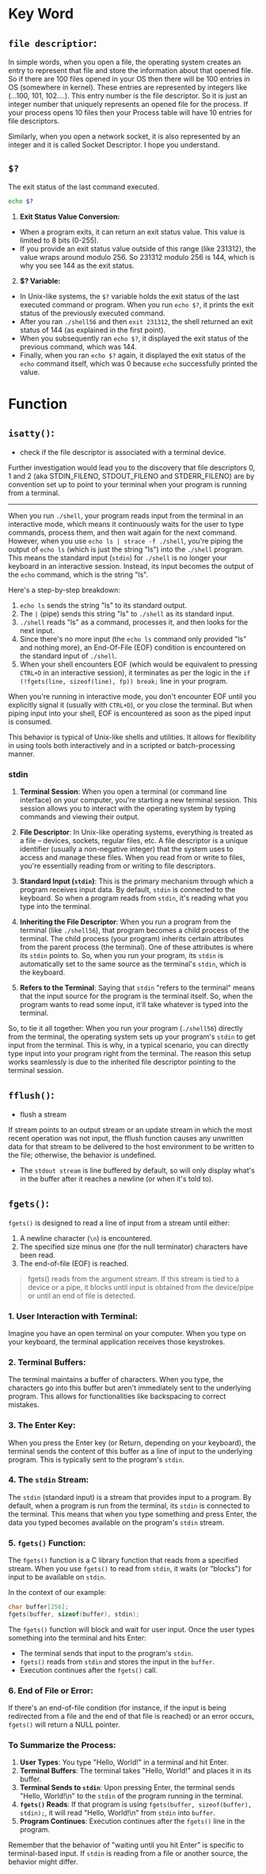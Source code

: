 # Key Word 

## `file descriptior`:

In simple words, when you open a file, the operating system creates an entry to represent that file and store the information about that opened file. So if there are 100 files opened in your OS then there will be 100 entries in OS (somewhere in kernel). These entries are represented by integers like (...100, 101, 102....). This entry number is the file descriptor. So it is just an integer number that uniquely represents an opened file for the process. If your process opens 10 files then your Process table will have 10 entries for file descriptors.

Similarly, when you open a network socket, it is also represented by an integer and it is called Socket Descriptor. I hope you understand.

## `$?`
    
The exit status of the last command executed.

```bash
echo $?
```


1. **Exit Status Value Conversion:**
- When a program exits, it can return an exit status value. This value is limited to 8 bits (0-255).
- If you provide an exit status value outside of this range (like 231312), the value wraps around modulo 256. So 231312 modulo 256 is 144, which is why you see 144 as the exit status.

2. **$? Variable:**
- In Unix-like systems, the `$?` variable holds the exit status of the last executed command or program. When you run `echo $?`, it prints the exit status of the previously executed command.
- After you ran `./shell56` and then `exit 231312`, the shell returned an exit status of 144 (as explained in the first point).
- When you subsequently ran `echo $?`, it displayed the exit status of the previous command, which was 144.
- Finally, when you ran `echo $?` again, it displayed the exit status of the `echo` command itself, which was 0 because `echo` successfully printed the value.




# Function

## `isatty()`: 
- check if the file descriptor is associated with a terminal device.

Further investigation would lead you to the discovery that file descriptors 0, 1 and 2 (aka STDIN_FILENO, STDOUT_FILENO and STDERR_FILENO) are by convention set up to point to your terminal when your program is running from a terminal.

---

When you run `./shell`, your program reads input from the terminal in an interactive mode, which means it continuously waits for the user to type commands, process them, and then wait again for the next command.
However, when you use `echo ls | strace -f ./shell`, you're piping the output of `echo ls` (which is just the string "ls") into the `./shell` program. This means the standard input (`stdin`) for `./shell` is no longer your keyboard in an interactive session. Instead, its input becomes the output of the `echo` command, which is the string "ls". 

Here's a step-by-step breakdown:

1. `echo ls` sends the string "ls" to its standard output.
2. The `|` (pipe) sends this string "ls" to `./shell` as its standard input.
3. `./shell` reads "ls" as a command, processes it, and then looks for the next input.
4. Since there's no more input (the `echo ls` command only provided "ls" and nothing more), an End-Of-File (EOF) condition is encountered on the standard input of `./shell`.
5. When your shell encounters EOF (which would be equivalent to pressing `CTRL+D` in an interactive session), it terminates as per the logic in the `if (!fgets(line, sizeof(line), fp)) break;` line in your program.

When you're running in interactive mode, you don't encounter EOF until you explicitly signal it (usually with `CTRL+D`), or you close the terminal. But when piping input into your shell, EOF is encountered as soon as the piped input is consumed.

This behavior is typical of Unix-like shells and utilities. It allows for flexibility in using tools both interactively and in a scripted or batch-processing manner.

### stdin

1. **Terminal Session**: When you open a terminal (or command line interface) on your computer, you're starting a new terminal session. This session allows you to interact with the operating system by typing commands and viewing their output.

2. **File Descriptor**: In Unix-like operating systems, everything is treated as a file – devices, sockets, regular files, etc. A file descriptor is a unique identifier (usually a non-negative integer) that the system uses to access and manage these files. When you read from or write to files, you're essentially reading from or writing to file descriptors.

3. **Standard Input (`stdin`)**: This is the primary mechanism through which a program receives input data. By default, `stdin` is connected to the keyboard. So when a program reads from `stdin`, it's reading what you type into the terminal. 

4. **Inheriting the File Descriptor**: When you run a program from the terminal (like `./shell56`), that program becomes a child process of the terminal. The child process (your program) inherits certain attributes from the parent process (the terminal). One of these attributes is where its `stdin` points to. So, when you run your program, its `stdin` is automatically set to the same source as the terminal's `stdin`, which is the keyboard. 

5. **Refers to the Terminal**: Saying that `stdin` "refers to the terminal" means that the input source for the program is the terminal itself. So, when the program wants to read some input, it'll take whatever is typed into the terminal.

So, to tie it all together: When you run your program (`./shell56`) directly from the terminal, the operating system sets up your program's `stdin` to get input from the terminal. This is why, in a typical scenario, you can directly type input into your program right from the terminal. The reason this setup works seamlessly is due to the inherited file descriptor pointing to the terminal session.

## `fflush()`: 
- flush a stream

If stream points to an output stream or an update stream in which the most recent operation was not input, the fflush function causes any unwritten data for that stream to be delivered to the host environment to be written to the file; otherwise, the behavior is undefined.

- The `stdout stream` is line buffered by default, so will only display what's in the buffer after it reaches a newline (or when it's told to).

## `fgets()`:

`fgets()` is designed to read a line of input from a stream until either:

1. A newline character (`\n`) is encountered.
2. The specified size minus one (for the null terminator) characters have been read.
3. The end-of-file (EOF) is reached.

> fgets() reads from the argument stream. If this stream is tied to a device or a pipe, it blocks until input is obtained from the device/pipe or until an end of file is detected.



### 1. User Interaction with Terminal:
Imagine you have an open terminal on your computer. When you type on your keyboard, the terminal application receives those keystrokes.

### 2. Terminal Buffers:
The terminal maintains a buffer of characters. When you type, the characters go into this buffer but aren't immediately sent to the underlying program. This allows for functionalities like backspacing to correct mistakes.

### 3. The Enter Key:
When you press the Enter key (or Return, depending on your keyboard), the terminal sends the content of this buffer as a line of input to the underlying program. This is typically sent to the program's `stdin`.

### 4. The `stdin` Stream:
The `stdin` (standard input) is a stream that provides input to a program. By default, when a program is run from the terminal, its `stdin` is connected to the terminal. This means that when you type something and press Enter, the data you typed becomes available on the program's `stdin` stream.

### 5. `fgets()` Function:
The `fgets()` function is a C library function that reads from a specified stream. When you use `fgets()` to read from `stdin`, it waits (or "blocks") for input to be available on `stdin`.

In the context of our example:

```c
char buffer[256];
fgets(buffer, sizeof(buffer), stdin);
```

The `fgets()` function will block and wait for user input. Once the user types something into the terminal and hits Enter:

- The terminal sends that input to the program's `stdin`.
- `fgets()` reads from `stdin` and stores the input in the `buffer`.
- Execution continues after the `fgets()` call.

### 6. End of File or Error:
If there's an end-of-file condition (for instance, if the input is being redirected from a file and the end of that file is reached) or an error occurs, `fgets()` will return a NULL pointer.

### To Summarize the Process:

1. **User Types**: You type "Hello, World!" in a terminal and hit Enter.
2. **Terminal Buffers**: The terminal takes "Hello, World!" and places it in its buffer.
3. **Terminal Sends to `stdin`**: Upon pressing Enter, the terminal sends "Hello, World!\n" to the `stdin` of the program running in the terminal.
4. **`fgets()` Reads**: If that program is using `fgets(buffer, sizeof(buffer), stdin);`, it will read "Hello, World!\n" from `stdin` into `buffer`.
5. **Program Continues**: Execution continues after the `fgets()` line in the program.

Remember that the behavior of "waiting until you hit Enter" is specific to terminal-based input. If `stdin` is reading from a file or another source, the behavior might differ.